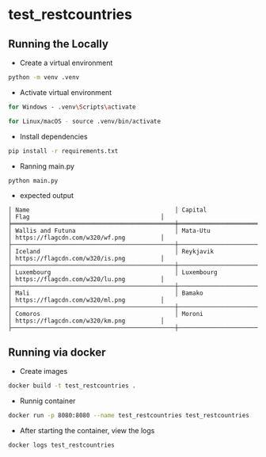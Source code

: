 # test_restcountries

## Running the Locally

 - Create a virtual environment
```bash
python -m venv .venv
```
- Activate virtual environment
``` bash
for Windows - .venv\Scripts\activate

for Linux/macOS - source .venv/bin/activate
```

- Install dependencies
```bash
pip install -r requirements.txt
```
- Ranning main.py
```bash
python main.py
```
- expected output
```╒══════════════════════════════════════════════╤═══════════════════════════╤══════════════════════════════════════════╕
│ Name                                         │ Capital                   │ Flag                                     │
╞══════════════════════════════════════════════╪═══════════════════════════╪══════════════════════════════════════════╡
│ Wallis and Futuna                            │ Mata-Utu                  │ https://flagcdn.com/w320/wf.png          │
├──────────────────────────────────────────────┼───────────────────────────┼──────────────────────────────────────────┤
│ Iceland                                      │ Reykjavik                 │ https://flagcdn.com/w320/is.png          │
├──────────────────────────────────────────────┼───────────────────────────┼──────────────────────────────────────────┤
│ Luxembourg                                   │ Luxembourg                │ https://flagcdn.com/w320/lu.png          │
├──────────────────────────────────────────────┼───────────────────────────┼──────────────────────────────────────────┤
│ Mali                                         │ Bamako                    │ https://flagcdn.com/w320/ml.png          │
├──────────────────────────────────────────────┼───────────────────────────┼──────────────────────────────────────────┤
│ Comoros                                      │ Moroni                    │ https://flagcdn.com/w320/km.png          │
├──────────────────────────────────────────────┼───────────────────────────┼──────────────────────────────────────────┤
```
## Running via docker

- Create images
```bash
docker build -t test_restcountries .
```
- Runnig container
```bash
docker run -p 8080:8080 --name test_restcountries test_restcountries
```
- Аfter starting the container, view the logs
```bash
docker logs test_restcountries
```
